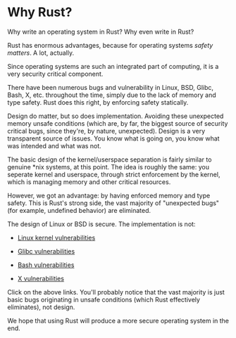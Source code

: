 Why Rust?
=========

Why write an operating system in Rust? Why even write in Rust?



Rust has enormous advantages, because for operating systems _safety matters_. A lot, actually.

Since operating systems are such an integrated part of computing, it is a very security critical component.

There have been numerous bugs and vulnerability in Linux, BSD, Glibc, Bash, X, etc. throughout the time, simply due to the lack of memory and type safety. Rust does this right, by enforcing safety statically.

Design do matter, but so does implementation. Avoiding these unexpected memory unsafe conditions (which are, by far, the biggest source of security critical bugs, since they're, by nature, unexpected). Design is a very transparent source of issues. You know what is going on, you know what was intended and what was not.

The basic design of the kernel/userspace separation is fairly similar to genuine \*nix systems, at this point. The idea is roughly the same: you seperate kernel and userspace, through strict enforcement by the kernel, which is managing memory and other critical resources.

However, we got an advantage: by having enforced memory and type safety. This is Rust's strong side, the vast majority of "unexpected bugs" (for example, undefined behavior) are eliminated.

The design of Linux or BSD is secure. The implementation is not:

- [Linux kernel vulnerabilities](https://www.cvedetails.com/vulnerability-list.php?vendor_id=33&product_id=47&version_id=&page=1&hasexp=0&opdos=0&opec=0&opov=0&opcsrf=0&opgpriv=0&opsqli=0&opxss=0&opdirt=0&opmemc=0&ophttprs=0&opbyp=0&opfileinc=0&opginf=0&cvssscoremin=7&cvssscoremax=7.99&year=0&month=0&cweid=0&order=3&trc=269&sha=27cc1be095dd1cc4189b3d337cc787289500c13e)

- [Glibc vulnerabilities](https://www.cvedetails.com/vulnerability-list.php?vendor_id=72&product_id=767&version_id=&page=1&hasexp=0&opdos=0&opec=0&opov=0&opcsrf=0&opgpriv=0&opsqli=0&opxss=0&opdirt=0&opmemc=0&ophttprs=0&opbyp=0&opfileinc=0&opginf=0&cvssscoremin=0&cvssscoremax=0&year=0&month=0&cweid=0&order=3&trc=62&sha=5e0c40399ffafd65f77e6b537bcc0f50474eeed3)

- [Bash vulnerabilities](http://www.cvedetails.com/vulnerability-list.php?vendor_id=72&product_id=21050&version_id=&page=1&hasexp=0&opdos=0&opec=0&opov=0&opcsrf=0&opgpriv=0&opsqli=0&opxss=0&opdirt=0&opmemc=0&ophttprs=0&opbyp=0&opfileinc=0&opginf=0&cvssscoremin=0&cvssscoremax=0&year=0&month=0&cweid=0&order=3&trc=10&sha=b7da5775428a703fdead6c27fbca76cd40b7c596)

- [X vulnerabilities](https://www.cvedetails.com/vulnerability-list.php?vendor_id=8216&product_id=&version_id=&page=1&hasexp=0&opdos=0&opec=0&opov=0&opcsrf=0&opgpriv=0&opsqli=0&opxss=0&opdirt=0&opmemc=0&ophttprs=0&opbyp=0&opfileinc=0&opginf=0&cvssscoremin=0&cvssscoremax=0&year=0&month=0&cweid=0&order=3&trc=55&sha=a68a1ced1b67444749733b7fa9e1438ff0c42810)

Click on the above links. You'll probably notice that the vast majority is just basic bugs originating in unsafe conditions (which Rust effectively eliminates), not design.

We hope that using Rust will produce a more secure operating system in the end.

<!-- TODO Rust doesn't make your code designed correct; that's impossible. However, it is possible to formally prove a design to be sound (like sel4 did), and this is something we're working on. -->


